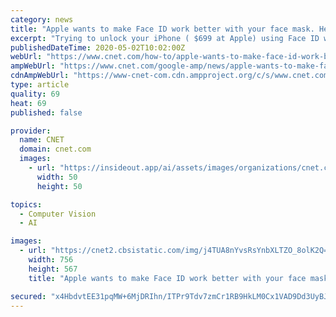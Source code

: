 ```yaml
---
category: news
title: "Apple wants to make Face ID work better with your face mask. Here's what we know"
excerpt: "Trying to unlock your iPhone ( $699 at Apple) using Face ID while wearing a face mask is an exercise in frustration. Face ID requires your eyes, nose and mouth to be visible in order for it to work. Meaning,"
publishedDateTime: 2020-05-02T10:02:00Z
webUrl: "https://www.cnet.com/how-to/apple-wants-to-make-face-id-work-better-with-your-face-mask-heres-what-we-know-update/"
ampWebUrl: "https://www.cnet.com/google-amp/news/apple-wants-to-make-face-id-work-better-with-your-face-mask-heres-what-we-know-update/"
cdnAmpWebUrl: "https://www-cnet-com.cdn.ampproject.org/c/s/www.cnet.com/google-amp/news/apple-wants-to-make-face-id-work-better-with-your-face-mask-heres-what-we-know-update/"
type: article
quality: 69
heat: 69
published: false

provider:
  name: CNET
  domain: cnet.com
  images:
    - url: "https://insideout.app/ai/assets/images/organizations/cnet.com-50x50.jpg"
      width: 50
      height: 50

topics:
  - Computer Vision
  - AI

images:
  - url: "https://cnet2.cbsistatic.com/img/j4TUA8nYvsRsYnbXLTZO_8olK2Q=/756x567/2020/03/26/825e1a21-7533-40c9-be16-257bed19a4d6/apple-iphone-9745.jpg"
    width: 756
    height: 567
    title: "Apple wants to make Face ID work better with your face mask. Here's what we know"

secured: "x4HbdvtEE31pqMW+6MjDRIhn/ITPr9Tdv7zmCr1RB9HkLM0Cx1VAD9Dd3UyBJNEclXyp8pqloS8pSIxYUSL1BaeVLAkq18W1nRQ2ytScjx9kZf+/fUHk9SK65tVsDljtHFonOGco69QApL/gKal0BPxWBI8YG4mwSc6kDVikalAjVnMxZHt/D5VttllBT1LAOBh9peqUWD3iURqiGwENrGPa/y2mFFom9wQ2xiHNwxfGkTAAtMtFhyiEaQ8a4mEjrL7zGCXa/1OUaB27YINCSHpRlO2tDlLluMs8MWZS68RuegWPp+pL9bYgfRY92mmt;TFkC1GkeN9oN6/IzJcbxxg=="
---
```


